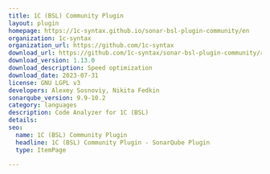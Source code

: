```yaml
---
title: 1C (BSL) Community Plugin
layout: plugin
homepage: https://1c-syntax.github.io/sonar-bsl-plugin-community/en
organization: 1c-syntax
organization_url: https://github.com/1c-syntax
download_url: https://github.com/1c-syntax/sonar-bsl-plugin-community/releases/download/v1.13.0/sonar-communitybsl-plugin-1.13.0.jar
download_version: 1.13.0
download_description: Speed optimization
download_date: 2023-07-31
license: GNU LGPL v3
developers: Alexey Sosnoviy, Nikita Fedkin
sonarqube_version: 9.9-10.2
category: languages
description: Code Analyzer for 1C (BSL)
details: 
seo:
  name: 1C (BSL) Community Plugin
  headline: 1C (BSL) Community Plugin - SonarQube Plugin
  type: ItemPage

---
```

